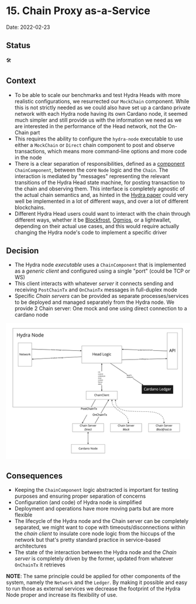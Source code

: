# 15. Chain Proxy as-a-Service

Date: 2022-02-23

## Status

:hammer_and_wrench:

## Context

* To be able to scale our benchmarks and test Hydra Heads with more realistic configurations, we resurrected our `MockChain` component. While this is not strictly needed as we could also have set up a cardano private network with each Hydra node having its own Cardano node, it seemed much simpler and still provide us with the information we need as we are interested in the performance of the Head network, not the On-Chain part
* This requires the ability to configure the `hydra-node` executable to use either a `MockChain` or `Direct` chain component to post and observe transactions, which means more command-line options and more code in the node
* There is a clear separation of responsibilities, defined as a [component](./0007-with-pattern-component-interfaces.md) `ChainComponent`, between the core `Node` logic and the `Chain`. The interaction is mediated by "messages" representing the relevant transitions of the Hydra Head state machine, for posting transaction to the chain and observing them. This interface is completely agnostic of the actual chain semantics and, as hinted in the [Hydra paper]() could very well be implemented in a lot of different ways, and over a lot of different blockchains.
* Different Hydra Head users could want to interact with the chain through different ways, whether it be [Blockfrost](https://blockfrost.io/), [Ogmios](https://ogmios.dev/), or a lightwallet, depending on their actual use cases, and this would require actually changing the Hydra node's code to implement a specific driver

## Decision

* The Hydra node _executable_ uses a `ChainComponent` that is implemented as a _generic client_ and configured using a single "port" (could be TCP or WS)
* This client interacts with whatever _server_ it connects sending and receiving `PostChainTx` and `OnChainTx` messages in full-duplex mode
* Specific _Chain servers_ can be provided as separate processes/services to be deployed and managed separately from the Hydra node. We provide 2 Chain server: One mock and one using direct connection to a cardano node

![Target architecture](./hydra-node-with-chain-client.jpg)

## Consequences

* Keeping the `ChainComponent` logic abstracted is important for testing purposes and ensuring proper separation of concerns
* Configuration (and code) of Hydra node is simplified
* Deployment and operations have more moving parts but are more flexible
* The lifecycle of the Hydra node and the Chain server can be completely separated, we might want to cope with timeouts/disconnections within the _chain client_ to insulate core node logic from the hiccups of the network but that's pretty standard practice in service-based architectures
* The state of the interaction between the Hydra node and the _Chain server_ is completely driven by the former, updated from whatever `OnChainTx` it retrieves

**NOTE**: The same principle could be applied for other components of the system, namely the `Network` and the `Ledger`. By making it possible and easy to run those as external services we decrease the footprint of the Hydra Node proper and increase its flexibility of use.
